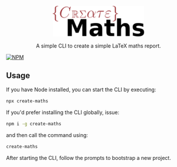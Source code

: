 <p align="center">
	<a href="https://github.com/bennetthardwick/create-maths" title="Staggered">
    <img src="/static/logo.svg?sanitize=true" width="250" alt="Staggered">
  </a>
  <p align="center">
    A simple CLI to create a simple LaTeX maths report.
  </p>
</p>

[![NPM](https://img.shields.io/npm/v/create-maths.svg)](https://www.npmjs.com/package/create-maths)

## Usage
If you have Node installed, you can start the CLI by executing:
```bash
npx create-maths
```

If you'd prefer installing the CLI globally, issue:
```bash
npm i -g create-maths
```
and then call the command using:
```bash
create-maths
```

After starting the CLI, follow the prompts to bootstrap a new project.
